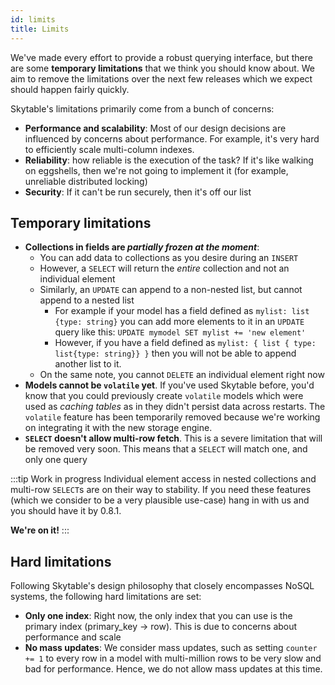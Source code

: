 ```yaml
---
id: limits
title: Limits
---
```


We've made every effort to provide a robust querying interface, but there are some **temporary limitations** that we think you 
should know about. We aim to remove the limitations over the next few releases which we expect should happen fairly quickly.

Skytable's limitations primarily come from a bunch of concerns:
- **Performance and scalability**: Most of our design decisions are influenced by concerns about performance. For example, it's very hard to efficiently scale multi-column indexes.
- **Reliability**: how reliable is the execution of the task? If it's like walking on eggshells, then we're not going to implement it (for example, unreliable distributed locking)
- **Security**: If it can't be run securely, then it's off our list

## Temporary limitations

- **Collections in fields are *partially frozen at the moment***:
  - You can add data to collections as you desire during an `INSERT`
  - However, a `SELECT` will return the *entire* collection and not an individual element
  - Similarly, an `UPDATE` can append to a non-nested list, but cannot append to a nested list
    - For example if your model has a field defined as `mylist: list {type: string}` you can add more elements to it in an `UPDATE` query like this: `UPDATE mymodel SET mylist += 'new element'`
    - However, if you have a field defined as `mylist: { list { type: list{type: string}} }` then you will not be able to append another list to it.
  - On the same note, you cannot `DELETE` an individual element right now
- **Models cannot be `volatile` yet**. If you've used Skytable before, you'd know that you could previously create `volatile` 
  models which were used as *caching tables* as in they didn't persist data across restarts. The `volatile` feature has been 
  temporarily removed because we're working on integrating it with the new storage engine.
- **`SELECT` doesn't allow multi-row fetch**. This is a severe limitation that will be removed very soon. This means that a `SELECT` will match one, and only one query

:::tip Work in progress
Individual element access in nested collections and multi-row `SELECT`s are on their way to stability. If you need these features
(which we consider to be a very plausible use-case) hang in with us and you should have it by 0.8.1.

**We're on it!**
:::

## Hard limitations

Following Skytable's design philosophy that closely encompasses NoSQL systems, the following hard limitations are set:
- **Only one index**: Right now, the only index that you can use is the primary index (primary_key -> row). This is due to  concerns about performance and scale
- **No mass updates**: We consider mass updates, such as setting `counter += 1` to every row in a model with multi-million rows
to be very slow and bad for performance. Hence, we do not allow mass updates at this time.

